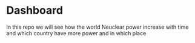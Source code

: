 # Dashboard
In this repo we will see how the world Neuclear power increase with time
and which country have more power and in which place
